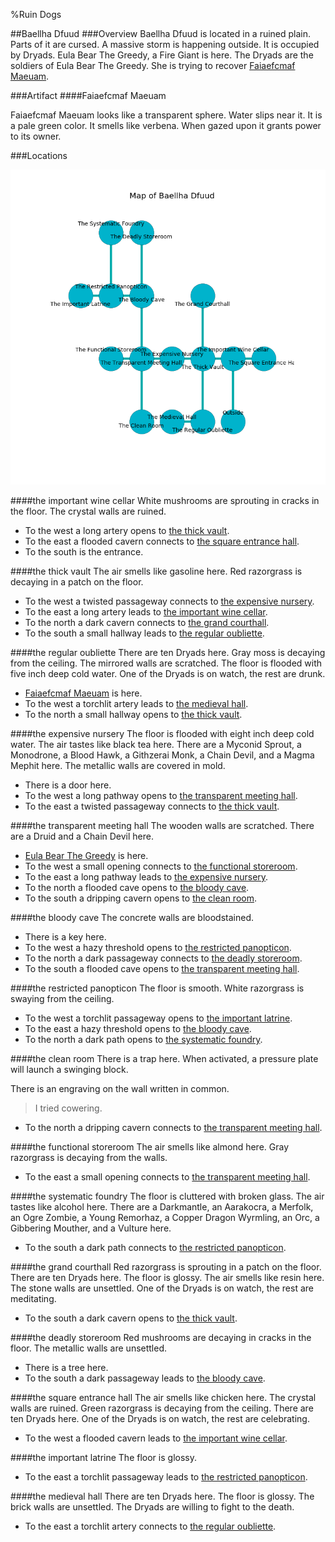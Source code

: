 %Ruin Dogs

##Baellha Dfuud
###Overview
Baellha Dfuud is located in a ruined plain. Parts of it are cursed. A massive storm is happening outside. It is occupied by Dryads. <a name="Eula-Bear-The-Greedy"></a>Eula Bear The Greedy, a Fire Giant is here. The Dryads are the soldiers of Eula Bear The Greedy. She  is trying to recover [Faiaefcmaf Maeuam](#Faiaefcmaf-Maeuam). 



###Artifact
####<a name="Faiaefcmaf-Maeuam"></a>Faiaefcmaf Maeuam


Faiaefcmaf Maeuam looks like a transparent sphere. Water slips near it. It is a pale green color. It smells like verbena. When gazed upon it grants power to its owner. 





###Locations


![](../v2/images/Baellha-Dfuud.png)

####<a name="the-important-wine-cellar"></a>the important wine cellar
White mushrooms are sprouting in cracks in the floor. The crystal walls are ruined. 



* To the west a long artery opens to [the thick vault](#the-thick-vault).
* To the east a flooded cavern connects to [the square entrance hall](#the-square-entrance-hall).
* To the south is the entrance.


####<a name="the-thick-vault"></a>the thick vault
The air smells like gasoline here. Red razorgrass is decaying in a patch on the floor. 



* To the west a twisted passageway connects to [the expensive nursery](#the-expensive-nursery).
* To the east a long artery leads to [the important wine cellar](#the-important-wine-cellar).
* To the north a dark cavern connects to [the grand courthall](#the-grand-courthall).
* To the south a small hallway leads to [the regular oubliette](#the-regular-oubliette).


####<a name="the-regular-oubliette"></a>the regular oubliette
There are ten Dryads here. Gray moss is decaying from the ceiling. The mirrored walls are scratched. The floor is flooded with five inch deep cold water. One of the Dryads is on watch, the rest are drunk. 



* [Faiaefcmaf Maeuam](#Faiaefcmaf-Maeuam) is here.
* To the west a torchlit artery leads to [the medieval hall](#the-medieval-hall).
* To the north a small hallway opens to [the thick vault](#the-thick-vault).


####<a name="the-expensive-nursery"></a>the expensive nursery
The floor is flooded with eight inch deep cold water. The air tastes like black tea here. There are a Myconid Sprout, a Monodrone, a Blood Hawk, a Githzerai Monk, a Chain Devil, and a Magma Mephit here. The metallic walls are covered in mold. 



* There is a door here.
* To the west a long pathway opens to [the transparent meeting hall](#the-transparent-meeting-hall).
* To the east a twisted passageway connects to [the thick vault](#the-thick-vault).


####<a name="the-transparent-meeting-hall"></a>the transparent meeting hall
The wooden walls are scratched. There are a Druid and a Chain Devil here. 



* [Eula Bear The Greedy](#Eula-Bear-The-Greedy) is here.
* To the west a small opening connects to [the functional storeroom](#the-functional-storeroom).
* To the east a long pathway leads to [the expensive nursery](#the-expensive-nursery).
* To the north a flooded cave opens to [the bloody cave](#the-bloody-cave).
* To the south a dripping cavern opens to [the clean room](#the-clean-room).


####<a name="the-bloody-cave"></a>the bloody cave
The concrete walls are bloodstained. 



* There is a key here.
* To the west a hazy threshold opens to [the restricted panopticon](#the-restricted-panopticon).
* To the north a dark passageway connects to [the deadly storeroom](#the-deadly-storeroom).
* To the south a flooded cave opens to [the transparent meeting hall](#the-transparent-meeting-hall).


####<a name="the-restricted-panopticon"></a>the restricted panopticon
The floor is smooth. White razorgrass is swaying from the ceiling. 



* To the west a torchlit passageway opens to [the important latrine](#the-important-latrine).
* To the east a hazy threshold opens to [the bloody cave](#the-bloody-cave).
* To the north a dark path opens to [the systematic foundry](#the-systematic-foundry).


####<a name="the-clean-room"></a>the clean room
There is a trap here. When activated, a pressure plate will launch a swinging block. 

There is an engraving on the wall written in common. 

> I tried cowering.
>


* To the north a dripping cavern connects to [the transparent meeting hall](#the-transparent-meeting-hall).


####<a name="the-functional-storeroom"></a>the functional storeroom
The air smells like almond here. Gray razorgrass is decaying from the walls. 



* To the east a small opening connects to [the transparent meeting hall](#the-transparent-meeting-hall).


####<a name="the-systematic-foundry"></a>the systematic foundry
The floor is cluttered with broken glass. The air tastes like alcohol here. There are a Darkmantle, an Aarakocra, a Merfolk, an Ogre Zombie, a Young Remorhaz, a Copper Dragon Wyrmling, an Orc, a Gibbering Mouther, and a Vulture here. 



* To the south a dark path connects to [the restricted panopticon](#the-restricted-panopticon).


####<a name="the-grand-courthall"></a>the grand courthall
Red razorgrass is sprouting in a patch on the floor. There are ten Dryads here. The floor is glossy. The air smells like resin here. The stone walls are unsettled. One of the Dryads is on watch, the rest are meditating. 



* To the south a dark cavern opens to [the thick vault](#the-thick-vault).


####<a name="the-deadly-storeroom"></a>the deadly storeroom
Red mushrooms are decaying in cracks in the floor. The metallic walls are unsettled. 



* There is a tree here.
* To the south a dark passageway leads to [the bloody cave](#the-bloody-cave).


####<a name="the-square-entrance-hall"></a>the square entrance hall
The air smells like chicken here. The crystal walls are ruined. Green razorgrass is decaying from the ceiling. There are ten Dryads here. One of the Dryads is on watch, the rest are celebrating. 



* To the west a flooded cavern leads to [the important wine cellar](#the-important-wine-cellar).


####<a name="the-important-latrine"></a>the important latrine
The floor is glossy. 



* To the east a torchlit passageway leads to [the restricted panopticon](#the-restricted-panopticon).


####<a name="the-medieval-hall"></a>the medieval hall
There are ten Dryads here. The floor is glossy. The brick walls are unsettled. The Dryads are willing to fight to the death. 



* To the east a torchlit artery connects to [the regular oubliette](#the-regular-oubliette).


